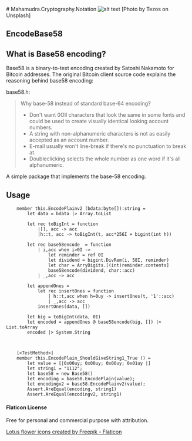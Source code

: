 ﻿﻿# Mahamudra.Cryptography.Notation
![alt text](tezos-WN5_7UBc7cw-unsplash.jpg "Mahamudra Cryptography Notation")
[Photo by Tezos on Unsplash]

## EncodeBase58

##  What is Base58 encoding?
Base58 is a binary-to-text encoding created by Satoshi Nakamoto for Bitcoin addresses. 
The original Bitcoin client source code explains the reasoning behind base58 encoding:

base58.h:

> Why base-58 instead of standard base-64 encoding?
>  - Don't want 0OIl characters that look the same in some fonts and
>     could be used to create visually identical looking account numbers.
>  - A string with non-alphanumeric characters is not as easily accepted as an account number.
>  - E-mail usually won't line-break if there's no punctuation to break at.
>  - Doubleclicking selects the whole number as one word if it's all alphanumeric.

A simple package that implements the base-58 encoding.

## Usage

```F#
    member this.EncodePlainv2 (bdata:byte[]):string =
        let data = bdata |> Array.toList
    
        let rec toBigInt = function
            |[], acc -> acc
            |h::t, acc -> toBigInt(t, acc*256I + bigint(int h)) 

        let rec base58encode  = function
            | i,acc when i>0I ->
                let reminder = ref 0I
                let dividend = bigint.DivRem(i, 58I, reminder)
                let char = ArryDigits.[(int)reminder.contents]
                base58encode(dividend, char::acc)
            | _,acc -> acc

        let appendOnes = 
            let rec insertOnes = function
                | h::t,acc when h=0uy -> insertOnes(t, '1'::acc)
                | _,acc -> acc
            insertOnes(data, [])

        let big = toBigInt(data, 0I) 
        let encoded = appendOnes @ base58encode(big, []) |> List.toArray
        encoded |> System.String 



    [<TestMethod>]
    member this.EncodePlain_ShouldGiveString1_True () =
        let value = [|0x00uy; 0x00uy; 0x00uy; 0x01uy |]
        let string1 = "1112";
        let base58 = new Base58()
        let encoding = base58.EncodePlain(value); 
        let encodingv2 = base58.EncodePlainv2(value); 
        Assert.AreEqual(encoding, string1)
        Assert.AreEqual(encodingv2, string1)
```

#### Flaticon License
Free for personal and commercial purpose with attribution. 

<a href="https://www.flaticon.com/free-icons/lotus-flower" title="lotus flower icons">Lotus flower icons created by Freepik - Flaticon</a>